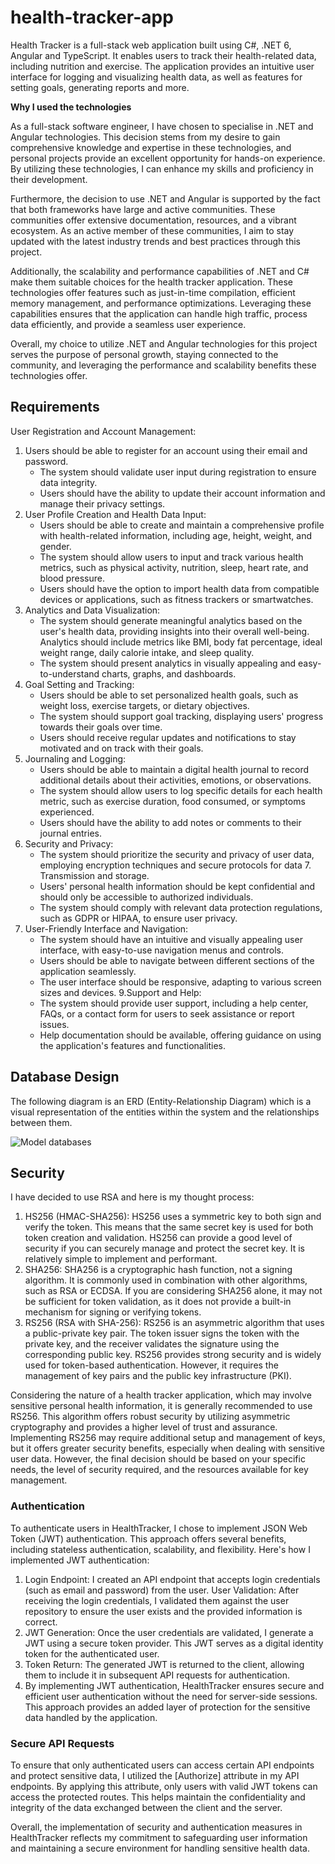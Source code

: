 # health-tracker-app

Health Tracker is a full-stack web application built using C#, .NET 6, Angular and TypeScript. It enables users to track their health-related data, including nutrition and exercise. The application provides an intuitive user interface for logging and visualizing health data, as well as features for setting goals, generating reports and more.

**Why I used the technologies**

As a full-stack software engineer, I have chosen to specialise in .NET and Angular technologies. This decision stems from my desire to gain comprehensive knowledge and expertise in these technologies, and personal projects provide an excellent opportunity for hands-on experience. By utilizing these technologies, I can enhance my skills and proficiency in their development.

Furthermore, the decision to use .NET and Angular is supported by the fact that both frameworks have large and active communities. These communities offer extensive documentation, resources, and a vibrant ecosystem. As an active member of these communities, I aim to stay updated with the latest industry trends and best practices through this project.

Additionally, the scalability and performance capabilities of .NET and C# make them suitable choices for the health tracker application. These technologies offer features such as just-in-time compilation, efficient memory management, and performance optimizations. Leveraging these capabilities ensures that the application can handle high traffic, process data efficiently, and provide a seamless user experience.

Overall, my choice to utilize .NET and Angular technologies for this project serves the purpose of personal growth, staying connected to the community, and leveraging the performance and scalability benefits these technologies offer.

## Requirements

User Registration and Account Management:

1. Users should be able to register for an account using their email and password.
   - The system should validate user input during registration to ensure data integrity.
   - Users should have the ability to update their account information and manage their privacy settings.
2. User Profile Creation and Health Data Input:
   - Users should be able to create and maintain a comprehensive profile with health-related information, including age, height, weight, and gender.
   - The system should allow users to input and track various health metrics, such as physical activity, nutrition, sleep, heart rate, and blood pressure.
   - Users should have the option to import health data from compatible devices or applications, such as fitness trackers or smartwatches.
3. Analytics and Data Visualization:
   - The system should generate meaningful analytics based on the user's health data, providing insights into their overall well-being.
Analytics should include metrics like BMI, body fat percentage, ideal weight range, daily calorie intake, and sleep quality.
   - The system should present analytics in visually appealing and easy-to-understand charts, graphs, and dashboards.
4. Goal Setting and Tracking:
   - Users should be able to set personalized health goals, such as weight loss, exercise targets, or dietary objectives.
   - The system should support goal tracking, displaying users' progress towards their goals over time.
   - Users should receive regular updates and notifications to stay motivated and on track with their goals.
5. Journaling and Logging:
   - Users should be able to maintain a digital health journal to record additional details about their activities, emotions, or observations.
   - The system should allow users to log specific details for each health metric, such as exercise duration, food consumed, or symptoms experienced.
   - Users should have the ability to add notes or comments to their journal entries.
6. Security and Privacy:
   - The system should prioritize the security and privacy of user data, employing encryption techniques and secure protocols for data 7. Transmission and storage.
   - Users' personal health information should be kept confidential and should only be accessible to authorized individuals.
   - The system should comply with relevant data protection regulations, such as GDPR or HIPAA, to ensure user privacy.
8. User-Friendly Interface and Navigation:
   - The system should have an intuitive and visually appealing user interface, with easy-to-use navigation menus and controls.
   - Users should be able to navigate between different sections of the application seamlessly.
   - The user interface should be responsive, adapting to various screen sizes and devices.
9.Support and Help:
   - The system should provide user support, including a help center, FAQs, or a contact form for users to seek assistance or report issues.
   - Help documentation should be available, offering guidance on using the application's features and functionalities.

## Database Design

The following diagram is an ERD (Entity-Relationship Diagram) which is a visual representation of the entities within the system and the relationships between them.

![Model databases](https://github.com/abasher423/health-tracker-app/assets/56160528/da356aa8-e907-41f7-b2f4-d3625570e279)


## Security

I have decided to use RSA and here is my thought process:

1. HS256 (HMAC-SHA256): HS256 uses a symmetric key to both sign and verify the token. This means that the same secret key is used for both token creation and validation. HS256 can provide a good level of security if you can securely manage and protect the secret key. It is relatively simple to implement and performant.
2. SHA256: SHA256 is a cryptographic hash function, not a signing algorithm. It is commonly used in combination with other algorithms, such as RSA or ECDSA. If you are considering SHA256 alone, it may not be sufficient for token validation, as it does not provide a built-in mechanism for signing or verifying tokens.
3. RS256 (RSA with SHA-256): RS256 is an asymmetric algorithm that uses a public-private key pair. The token issuer signs the token with the private key, and the receiver validates the signature using the corresponding public key. RS256 provides strong security and is widely used for token-based authentication. However, it requires the management of key pairs and the public key infrastructure (PKI).

Considering the nature of a health tracker application, which may involve sensitive personal health information, it is generally recommended to use RS256. This algorithm offers robust security by utilizing asymmetric cryptography and provides a higher level of trust and assurance.
Implementing RS256 may require additional setup and management of keys, but it offers greater security benefits, especially when dealing with sensitive user data. However, the final decision should be based on your specific needs, the level of security required, and the resources available for key management.

### Authentication
To authenticate users in HealthTracker, I chose to implement JSON Web Token (JWT) authentication. This approach offers several benefits, including stateless authentication, scalability, and flexibility. Here's how I implemented JWT authentication:

1. Login Endpoint: I created an API endpoint that accepts login credentials (such as email and password) from the user.
User Validation: After receiving the login credentials, I validated them against the user repository to ensure the user exists and the provided information is correct.
2. JWT Generation: Once the user credentials are validated, I generate a JWT using a secure token provider. This JWT serves as a digital identity token for the authenticated user.
3. Token Return: The generated JWT is returned to the client, allowing them to include it in subsequent API requests for authentication.
4. By implementing JWT authentication, HealthTracker ensures secure and efficient user authentication without the need for server-side sessions. This approach provides an added layer of protection for the sensitive data handled by the application.

### Secure API Requests
To ensure that only authenticated users can access certain API endpoints and protect sensitive data, I utilized the [Authorize] attribute in my API endpoints. By applying this attribute, only users with valid JWT tokens can access the protected routes. This helps maintain the confidentiality and integrity of the data exchanged between the client and the server.

Overall, the implementation of security and authentication measures in HealthTracker reflects my commitment to safeguarding user information and maintaining a secure environment for handling sensitive health data.

